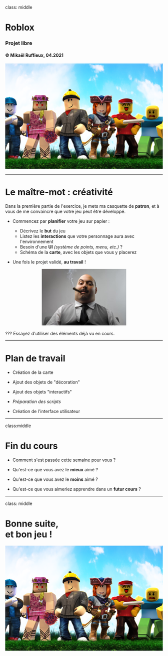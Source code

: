 class: middle

<h1><span class="secondary-color main-title">Roblox</span></h1>

### Projet libre

#### &copy; Mikaël Ruffieux, 04.2021

<img class="first-slide-image" src="../sources_cours/img/first_slide.png">

---

# Le maître-mot : <span class="secondary-color">créativité</span>

Dans la première partie de l'exercice, je mets ma casquette de **patron**, et à vous de me convaincre que votre jeu peut être développé.

- Commencez par **planifier** votre jeu sur papier :

    - Décrivez le **but** du jeu
    - Listez les **interactions** que votre personnage aura avec l'environnement
    - Besoin d'une **UI** *(système de points, menu, etc.)* ?
    - Schéma de la **carte**, avec les objets que vous y placerez

- Une fois le projet validé, **au travail** ! 

<div style="text-align:center;">
    <img style="width:auto; max-height: 180px;" src="../sources_cours/img/cours5_boss.jpeg">
</div>

???
Essayez d'utiliser des éléments déjà vu en cours.

---

# Plan de <span class="secondary-color">travail</span>

- Création de la carte

- Ajout des objets de "décoration"

- Ajout des objets "interactifs"

- *Préparation des scripts*

- Création de l'interface utilisateur


---
class:middle

# Fin du <span class="secondary-color">cours</span>

- Comment s'est passée cette semaine pour vous ?

- Qu'est-ce que vous avez le **mieux** aimé ? 

- Qu'est-ce que vous avez le **moins** aimé ?

- Qu'est-ce que vous aimeriez apprendre dans un **futur cours** ?

---
class: middle

<h1>Bonne <span class="secondary-color">suite</span>,<br/> et bon <span class="secondary-color">jeu</span> !</h1>

<img class="first-slide-image" src="../sources_cours/img/first_slide.png">
